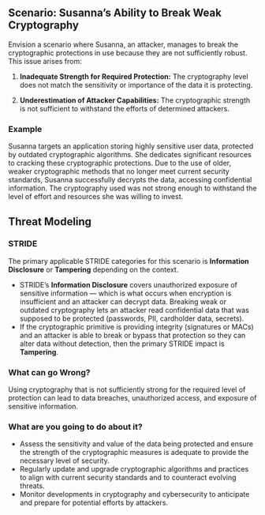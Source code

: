 ## Scenario: Susanna’s Ability to Break Weak Cryptography

Envision a scenario where Susanna, an attacker, manages to break the cryptographic protections in use because they are not sufficiently robust. This issue arises from:

1. **Inadequate Strength for Required Protection:** The cryptography level does not match the sensitivity or importance of the data it is protecting.

2. **Underestimation of Attacker Capabilities:** The cryptographic strength is not sufficient to withstand the efforts of determined attackers.

### Example

Susanna targets an application storing highly sensitive user data, protected by outdated cryptographic algorithms. She dedicates significant resources to cracking these cryptographic protections. Due to the use of older, weaker cryptographic methods that no longer meet current security standards, Susanna successfully decrypts the data, accessing confidential information. The cryptography used was not strong enough to withstand the level of effort and resources she was willing to invest.

## Threat Modeling

### STRIDE

The primary applicable STRIDE categories for this scenario is **Information Disclosure** or **Tampering** depending on the context.

- STRIDE’s **Information Disclosure** covers unauthorized exposure of sensitive information — which is what occurs when encryption is insufficient and an attacker can decrypt data. Breaking weak or outdated cryptography lets an attacker read confidential data that was supposed to be protected (passwords, PII, cardholder data, secrets).
- If the cryptographic primitive is providing integrity (signatures or MACs) and an attacker is able to break or bypass that protection so they can alter data without detection, then the primary STRIDE impact is **Tampering**.

### What can go Wrong?

Using cryptography that is not sufficiently strong for the required level of protection can lead to data breaches, unauthorized access, and exposure of sensitive information.

### What are you going to do about it?

- Assess the sensitivity and value of the data being protected and ensure the strength of the cryptographic measures is adequate to provide the necessary level of security.
- Regularly update and upgrade cryptographic algorithms and practices to align with current security standards and to counteract evolving threats.
- Monitor developments in cryptography and cybersecurity to anticipate and prepare for potential efforts by attackers.
